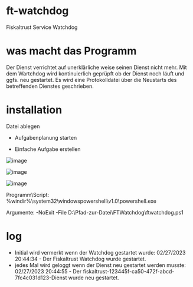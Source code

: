 # ft-watchdog
Fiskaltrust Service Watchdog

# was macht das Programm
Der Dienst verrichtet auf unerklärliche weise seinen Dienst nicht mehr. Mit dem Wartchdog wird kontinuierlich geprüpft ob der Dienst noch läuft und ggfs. neu gestartet. Es wird eine Protokolldatei über die Neustarts des betreffenden Dienstes geschrieben.

# installation
Datei ablegen 

- Aufgabenplanung starten

- Einfache Aufgabe erstellen

![image](https://user-images.githubusercontent.com/57839498/221669379-95dd119a-e393-4beb-9b8f-0c3b2b1d69a5.png)

![image](https://user-images.githubusercontent.com/57839498/221669502-789d8cbb-429e-4359-94b8-6dd23ce1e899.png)

![image](https://user-images.githubusercontent.com/57839498/221669689-91cdb457-abaa-4c3f-b449-355e9eb676f7.png)

Programm\Script: %windir%\system32\windowspowershell\v1.0\powershell.exe

Argumente: -NoExit -File D:\Pfad-zur-Datei\FTWatchdog\ftwatchdog.ps1

# log
- Initial wird vermerkt wenn der Watchdog gestartet wurde: 02/27/2023 20:44:34 - Der Fiskaltrust Watchdog wurde gestartet.
- jedes Mal wird geloggt wenn der Dienst neu gestartet werden musste: 02/27/2023 20:44:55 - Der fiskaltrust-123445f-ca50-472f-abcd-7fc4c031d123-Dienst wurde neu gestartet.
